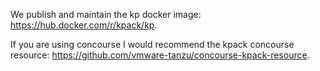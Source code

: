 
We publish and maintain the kp docker image: https://hub.docker.com/r/kpack/kp.

If you are using concourse I would recommend the kpack concourse resource: https://github.com/vmware-tanzu/concourse-kpack-resource.
